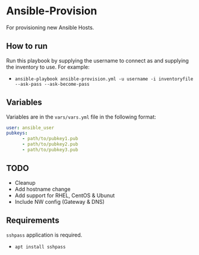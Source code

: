 # Ansible-Provision
For provisioning new Ansible Hosts.

## How to run
Run this playbook by supplying the username to connect as and supplying the inventory to use. For example: 
* `ansible-playbook ansible-provision.yml -u username -i inventoryfile --ask-pass --ask-become-pass`

## Variables
Variables are in the `vars/vars.yml` file in the following format:
```yml
user: ansible_user
pubkeys:
      - path/to/pubkey1.pub
      - path/to/pubkey2.pub
      - path/to/pubkey3.pub
```

## TODO
* Cleanup
* Add hostname change
* Add support for RHEL, CentOS & Ubunut
* Include NW config (Gateway & DNS)

## Requirements
`sshpass` application is required.
* `apt install sshpass`